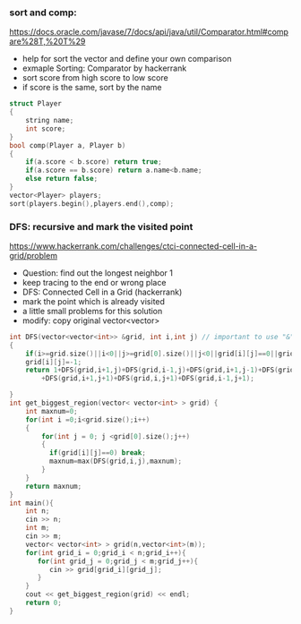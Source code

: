 ### sort and comp:  
https://docs.oracle.com/javase/7/docs/api/java/util/Comparator.html#compare%28T,%20T%29
- help for sort the vector and define your own comparison
- exmaple Sorting: Comparator by hackerrank
- sort score from high score to low score
- if score is the same, sort by the name  
```c
struct Player
{
    string name;
    int score;
}
bool comp(Player a, Player b)
{
    if(a.score < b.score) return true;
    if(a.score == b.score) return a.name<b.name;
    else return false;
}
vector<Player> players;
sort(players.begin(),players.end(),comp);
```

### DFS: recursive and mark the visited point
https://www.hackerrank.com/challenges/ctci-connected-cell-in-a-grid/problem
- Question: find out the longest neighbor 1 
- keep tracing to the end or wrong place
- DFS: Connected Cell in a Grid (hackerrank)
- mark the point which is already visited
- a little small problems for this solution 
- modify: copy original vector<vector<int>>
```C
int DFS(vector<vector<int>> &grid, int i,int j) // important to use "&" modify the real grid not the local grid 
{
    if(i>=grid.size()||i<0||j>=grid[0].size()||j<0||grid[i][j]==0||grid[i][j]==-1) return 0;
    grid[i][j]=-1;
    return 1+DFS(grid,i+1,j)+DFS(grid,i-1,j)+DFS(grid,i+1,j-1)+DFS(grid,i,j-1)+DFS(grid,i-1,j-1)
        +DFS(grid,i+1,j+1)+DFS(grid,i,j+1)+DFS(grid,i-1,j+1);

}
int get_biggest_region(vector< vector<int> > grid) {
    int maxnum=0;
    for(int i =0;i<grid.size();i++)
    {
        for(int j = 0; j <grid[0].size();j++)
        {
          if(grid[i][j]==0) break;
          maxnum=max(DFS(grid,i,j),maxnum);
        }
    }
    return maxnum;
}
int main(){
    int n;
    cin >> n;
    int m;
    cin >> m;
    vector< vector<int> > grid(n,vector<int>(m));
    for(int grid_i = 0;grid_i < n;grid_i++){
       for(int grid_j = 0;grid_j < m;grid_j++){
          cin >> grid[grid_i][grid_j];
       }
    }
    cout << get_biggest_region(grid) << endl;
    return 0;
}
```

